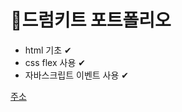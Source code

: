 # 💜드럼키트 포트폴리오

- html 기초 ✔
- css flex 사용 ✔
- 자바스크립트 이벤트 사용 ✔

[주소](https://jbkim08.github.io/drumKit/)
